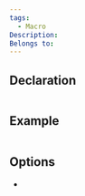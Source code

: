 ```yaml
---
tags:
  - Macro
Description: 
Belongs to:
---
```


## Declaration

```cpp

```

## Example

```cpp
```

## Options
- 